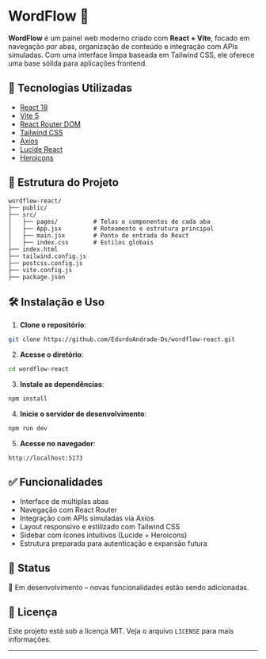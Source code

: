 # WordFlow 📝

**WordFlow** é um painel web moderno criado com **React + Vite**, focado em navegação por abas, organização de conteúdo e integração com APIs simuladas. Com uma interface limpa baseada em Tailwind CSS, ele oferece uma base sólida para aplicações frontend.

## 🚀 Tecnologias Utilizadas

- [React 18](https://reactjs.org/)
- [Vite 5](https://vitejs.dev/)
- [React Router DOM](https://reactrouter.com/)
- [Tailwind CSS](https://tailwindcss.com/)
- [Axios](https://axios-http.com/)
- [Lucide React](https://lucide.dev/)
- [Heroicons](https://heroicons.com/)

## 📂 Estrutura do Projeto

```
wordflow-react/
├── public/
├── src/
│   ├── pages/          # Telas e componentes de cada aba
│   ├── App.jsx         # Roteamento e estrutura principal
│   ├── main.jsx        # Ponto de entrada do React
│   ├── index.css       # Estilos globais
├── index.html
├── tailwind.config.js
├── postcss.config.js
├── vite.config.js
├── package.json
```

## 🛠️ Instalação e Uso

1. **Clone o repositório**:

```bash
git clone https://github.com/EdurdoAndrade-Ds/wordflow-react.git
```

2. **Acesse o diretório**:

```bash
cd wordflow-react
```

3. **Instale as dependências**:

```bash
npm install
```

4. **Inicie o servidor de desenvolvimento**:

```bash
npm run dev
```

5. **Acesse no navegador**:

```
http://localhost:5173
```

## ✅ Funcionalidades

- Interface de múltiplas abas
- Navegação com React Router
- Integração com APIs simuladas via Axios
- Layout responsivo e estilizado com Tailwind CSS
- Sidebar com ícones intuitivos (Lucide + Heroicons)
- Estrutura preparada para autenticação e expansão futura

## 📌 Status

🚧 Em desenvolvimento – novas funcionalidades estão sendo adicionadas.

## 📄 Licença

Este projeto está sob a licença MIT. Veja o arquivo `LICENSE` para mais informações.

---
